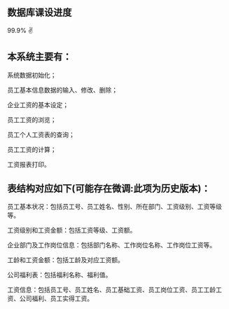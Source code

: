 ## 数据库课设进度
99.9%  ✌️

## 本系统主要有：
系统数据初始化；

员工基本信息数据的输入、修改、删除；

企业工资的基本设定；

员工工资的浏览；

员工个人工资表的查询；

员工工资的计算；

工资报表打印。

## 表结构对应如下(可能存在微调:此项为历史版本)：
员工基本状况：包括员工号、员工姓名、性别、所在部门、工资级别、工资等级等。

工资级别和工资金额：包括工资等级、工资额。

企业部门及工作岗位信息：包括部门名称、工作岗位名称、工作岗位工资等。

工龄和工资金额：包括工龄及对应工资额。

公司福利表：包括福利名称、福利值。

工资信息：包括员工号、员工姓名、员工基础工资、员工岗位工资、员工工龄工资、公司福利、员工实得工资。

```